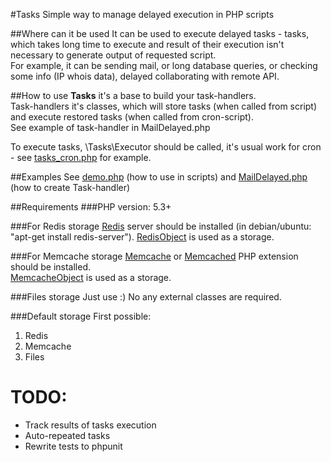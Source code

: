 #Tasks
Simple way to manage delayed execution in PHP scripts

##Where can it be used
It can be used to execute delayed tasks - tasks, which takes long time to execute and result of their execution isn't necessary to generate output of requested script.  
For example, it can be sending mail, or long database queries, or checking some info (IP whois data), delayed collaborating with remote API.

##How to use
**Tasks** it's a base to build your task-handlers.  
Task-handlers it's classes, which will store tasks (when called from script) and execute restored tasks (when called from cron-script).  
See example of task-handler in MailDelayed.php  

To execute tasks, \Tasks\Executor should be called, it's usual work for cron - see [tasks_cron.php](https://github.com/jamm/Tasks/blob/master/tasks_cron.php) for example.

##Examples
See [demo.php](https://github.com/jamm/Tasks/blob/master/demo.php) (how to use in scripts) and [MailDelayed.php](https://github.com/jamm/Tasks/blob/master/MailDelayed.php) (how to create Task-handler)

##Requirements
###PHP version: 5.3+

###For Redis storage
[Redis](http://redis.io) server should be installed (in debian/ubuntu: "apt-get install redis-server").
[RedisObject](https://github.com/jamm/memory/blob/master/RedisObject.php) is used as a storage.

###For Memcache storage
[Memcache](http://pecl.php.net/package/memcache) or [Memcached](http://pecl.php.net/package/memcached) PHP extension should be installed.  
[MemcacheObject](https://github.com/jamm/memory/blob/master/memcache.php) is used as a storage.

###Files storage
Just use :) No any external classes are required.

###Default storage
First possible:
1. Redis    
2. Memcache    
3. Files  

TODO:
=====
* Track results of tasks execution
* Auto-repeated tasks
* Rewrite tests to phpunit
